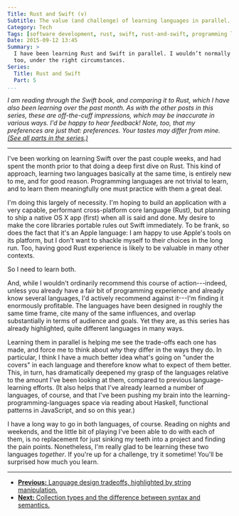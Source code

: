 ```yaml
---
Title: Rust and Swift (v)
Subtitle: The value (and challenge) of learning languages in parallel.
Category: Tech
Tags: [software development, rust, swift, rust-and-swift, programming languages]
Date: 2015-09-12 13:45
Summary: >
  I have been learning Rust and Swift in parallel. I wouldn’t normally recommend this course of action, but I’m finding it enormously profitable. You might,
  too, under the right circumstances.
Series:
  Title: Rust and Swift
  Part: 5
...
```


<i class="editorial">I am reading through the Swift book, and comparing it to Rust, which I have also been learning over the past month. As with the other posts in this series, these are off-the-cuff impressions, which may be inaccurate in various ways. I'd be happy to hear feedback! Note, too, that my preferences are just that: preferences. Your tastes may differ from mine. [(See all parts in the series.)][series]</i>

[series]: /rust-and-swift.html

---

I've been working on learning Swift over the past couple weeks, and had spent the month prior to that doing a deep first dive on Rust. This kind of approach, learning two languages basically at the same time, is entirely new to me, and for good reason. Programming languages are not trivial to learn, and to learn them meaningfully one must practice with them a great deal.

I'm doing this largely of necessity. I'm hoping to build an application with a very capable, performant cross-platform core language (Rust), but planning to ship a native OS X app (first) when all is said and done. My desire to make the core libraries portable rules out Swift immediately. To be frank, so does the fact that it's an Apple language: I am happy to use Apple's tools on its platform, but I don't want to shackle myself to their choices in the long run. Too, having good Rust experience is likely to be valuable in many other contexts.

So I need to learn both.

And, while I wouldn't ordinarily recommend this course of action---indeed, unless you already have a fair bit of programming experience and already know several languages, I'd actively recommend against it---I'm finding it enormously profitable. The languages have been designed in roughly the same time frame, cite many of the same influences, and overlap substantially in terms of audience and goals. Yet they are, as this series has already highlighted, quite different languages in many ways.

Learning them in parallel is helping me see the trade-offs each one has made, and force me to think about *why* they differ in the ways they do. In particular, I think I have a much better idea what's going on "under the covers" in each language and therefore know what to expect of them better. This, in turn, has dramatically deepened my grasp of the languages relative to the amount I've been looking at them, compared to previous language-learning efforts. (It also helps that I've already learned a number of languages, of course, and that I've been pushing my brain into the learning-programming-languages space via reading about Haskell, functional patterns in JavaScript, and so on this year.)

I have a long way to go in both languages, of course. Reading on nights and weekends, and the little bit of playing I've been able to do with each of them, is no replacement for just sinking my teeth into a project and finding the pain points. Nonetheless, I'm really glad to be learning these two languages *together*. If you're up for a challenge, try it sometime! You'll be surprised how much you learn.

---

  - [**Previous:** Language design tradeoffs, highlighted by string manipulation.][4]
  - [**Next:** Collection types and the difference between syntax and semantics.][6]


[4]: http://www.chriskrycho.com/2015/rust-and-swift-iv.html
[6]: http://www.chriskrycho.com/2015/rust-and-swift-vi.html
